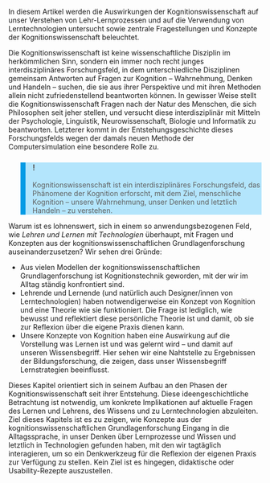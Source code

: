 <!-- filename: 01_Einleitung.md -->
<!-- title: Einleitung -->

In diesem Artikel werden die Auswirkungen der Kognitionswissenschaft auf unser Verstehen von Lehr-Lernprozessen und auf die Verwendung von Lerntechnologien untersucht sowie zentrale Fragestellungen und Konzepte der Kognitionswissenschaft beleuchtet.

Die Kognitionswissenschaft ist keine wissenschaftliche Disziplin im herkömmlichen Sinn, sondern ein immer noch recht junges interdisziplinäres Forschungsfeld, in dem unterschiedliche Disziplinen gemeinsam Antworten auf Fragen zur Kognition – Wahrnehmung, Denken und Handeln – suchen, die sie aus ihrer Perspektive und mit ihren Methoden allein nicht zufriedenstellend beantworten können. In gewisser Weise stellt die Kognitionswissenschaft Fragen nach der Natur des Menschen, die sich Philosophen seit jeher stellen, und versucht diese interdisziplinär mit Mitteln der Psychologie, Linguistik, Neurowissenschaft, Biologie und Informatik zu beantworten. Letzterer kommt in der Entstehungsgeschichte dieses Forschungsfelds wegen der damals neuen Methode der Computersimulation eine besondere Rolle zu.

<blockquote style="background: #B3E5FC; border-left: 10px solid #039BE5">

### !

Kognitionswissenschaft ist ein interdisziplinäres Forschungsfeld, das Phänomene der Kognition erforscht, mit dem Ziel, menschliche Kognition – unsere Wahrnehmung, unser Denken und letztlich Handeln – zu verstehen.

</blockquote>

Warum ist es lohnenswert, sich in einem so anwendungsbezogenen Feld, wie *Lehren und Lernen mit Technologien* überhaupt, mit Fragen und Konzepten aus der kognitionswissenschaftlichen Grundlagenforschung auseinanderzusetzen? Wir sehen drei Gründe:

- Aus vielen Modellen der kognitionswissenschaftlichen Grundlagenforschung ist Kognitionstechnik geworden, mit der wir im Alltag ständig konfrontiert sind.
- Lehrende und Lernende (und natürlich auch Designer/innen von Lerntechnologien) haben notwendigerweise ein Konzept von Kognition und eine Theorie wie sie funktioniert. Die Frage ist lediglich, wie bewusst und reflektiert diese persönliche Theorie ist und damit, ob sie zur Reflexion über die eigene Praxis dienen kann.
- Unsere Konzepte von Kognition haben eine Auswirkung auf die Vorstellung was Lernen ist und was gelernt wird – und damit auf unseren Wissensbegriff. Hier sehen wir eine Nahtstelle zu Ergebnissen der Bildungsforschung, die zeigen, dass unser Wissensbegriff Lernstrategien beeinflusst.

Dieses Kapitel orientiert sich in seinem Aufbau an den Phasen der Kognitionswissenschaft seit ihrer Entstehung. Diese ideengeschichtliche Betrachtung ist notwendig, um konkrete Implikationen auf aktuelle Fragen des Lernen und Lehrens, des Wissens und zu Lerntechnologien abzuleiten. Ziel dieses Kapitels ist es zu zeigen, wie Konzepte aus der kognitionswissenschaftlichen Grundlagenforschung Eingang in die Alltagssprache, in unser Denken über Lernprozesse und Wissen und letztlich in Technologien gefunden haben, mit den wir tagtäglich interagieren, um so ein Denkwerkzeug für die Reflexion der eigenen Praxis zur Verfügung zu stellen. Kein Ziel ist es hingegen, didaktische oder Usability-Rezepte auszustellen.

